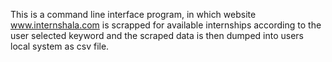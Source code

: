 This is a command line interface program, in which website www.internshala.com is scrapped for available internships according to the user selected keyword and the scraped data is then dumped into users local system as csv file.
